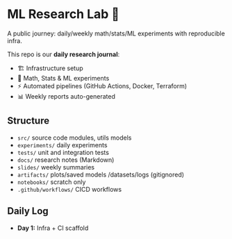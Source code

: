 # ML Research Lab 🚀

A public journey: daily/weekly math/stats/ML experiments with reproducible infra.

This repo is our **daily research journal**:  
- 🏗️ Infrastructure setup
- 📓 Math, Stats & ML experiments  
- ⚡ Automated pipelines (GitHub Actions, Docker, Terraform)  
- 📊 Weekly reports auto-generated  

## Structure
- `src/` source code modules, utils models
- `experiments/` daily experiments
- `tests/` unit and integration tests
- `docs/` research notes (Markdown)
- `slides/` weekly summaries
- `artifacts/` plots/saved models /datasets/logs (gitignored)
- `notebooks/` scratch only
- `.github/workflows/` CICD workflows

## Daily Log
- **Day 1:** Infra + CI scaffold